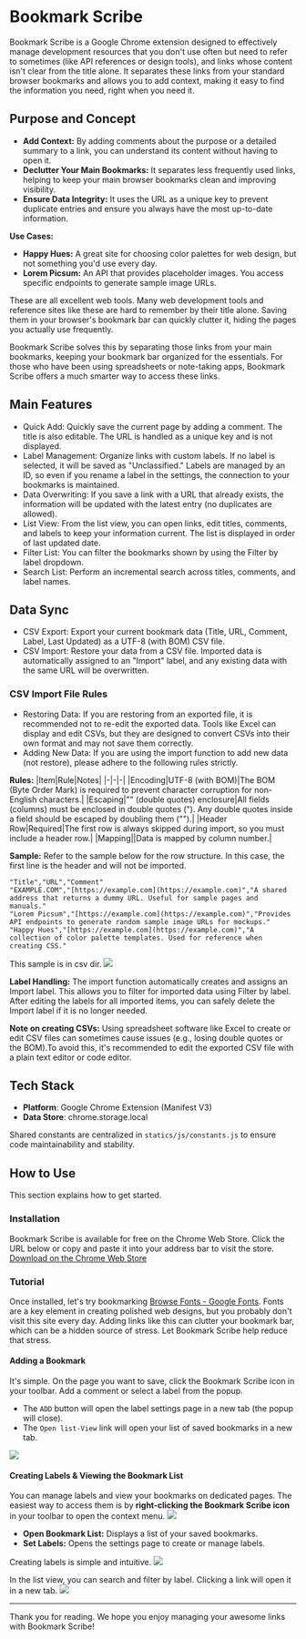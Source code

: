 # Bookmark Scribe
Bookmark Scribe is a Google Chrome extension designed to effectively manage development resources that you don't use often but need to refer to sometimes (like API references or design tools), and links whose content isn't clear from the title alone. It separates these links from your standard browser bookmarks and allows you to add context, making it easy to find the information you need, right when you need it.

## Purpose and Concept
- **Add Context:** By adding comments about the purpose or a detailed summary to a link, you can understand its content without having to open it.
- **Declutter Your Main Bookmarks:** It separates less frequently used links, helping to keep your main browser bookmarks clean and improving visibility.
- **Ensure Data Integrity:** It uses the URL as a unique key to prevent duplicate entries and ensure you always have the most up-to-date information.
 
**Use Cases:**
- **Happy Hues:** A great site for choosing color palettes for web design, but not something you'd use every day.
- **Lorem Picsum:** An API that provides placeholder images. You access specific endpoints to generate sample image URLs.

These are all excellent web tools.
Many web development tools and reference sites like these are hard to remember by their title alone. Saving them in your browser's bookmark bar can quickly clutter it, hiding the pages you actually use frequently.

Bookmark Scribe solves this by separating those links from your main bookmarks, keeping your bookmark bar organized for the essentials. For those who have been using spreadsheets or note-taking apps, Bookmark Scribe offers a much smarter way to access these links.

## Main Features
- Quick Add: Quickly save the current page by adding a comment. The title is also editable. The URL is handled as a unique key and is not displayed.
- Label Management: Organize links with custom labels. If no label is selected, it will be saved as "Unclassified." Labels are managed by an ID, so even if you rename a label in the settings, the connection to your bookmarks is maintained.
- Data Overwriting: If you save a link with a URL that already exists, the information will be updated with the latest entry (no duplicates are allowed).
- List View: From the list view, you can open links, edit titles, comments, and labels to keep your information current. The list is displayed in order of last updated date.
- Filter List: You can filter the bookmarks shown by using the Filter by label dropdown.
- Search List: Perform an incremental search across titles, comments, and label names.

## Data Sync
- CSV Export: Export your current bookmark data (Title, URL, Comment, Label, Last Updated) as a UTF-8 (with BOM) CSV file.
- CSV Import: Restore your data from a CSV file. Imported data is automatically assigned to an "Import" label, and any existing data with the same URL will be overwritten.

### CSV Import File Rules
- Restoring Data: If you are restoring from an exported file, it is recommended not to re-edit the exported data. Tools like Excel can display and edit CSVs, but they are designed to convert CSVs into their own format and may not save them correctly.
- Adding New Data: If you are using the import function to add new data (not restore), please adhere to the following rules strictly.

**Rules:**
|Item|Rule|Notes|
|-|-|-|
|Encoding|UTF-8 (with BOM)|The BOM (Byte Order Mark) is required to prevent character corruption for non-English characters.|
|Escaping|"" (double quotes) enclosure|All fields (columns) must be enclosed in double quotes ("). Any double quotes inside a field should be escaped by doubling them ("").|
|Header Row|Required|The first row is always skipped during import, so you must include a header row.|
|Mapping||Data is mapped by column number.|

**Sample:** Refer to the sample below for the row structure. In this case, the first line is the header and will not be imported.
```text
"Title","URL","Comment"
"EXAMPLE.COM","[https://example.com](https://example.com)","A shared address that returns a dummy URL. Useful for sample pages and manuals."
"Lorem Picsum","[https://example.com](https://example.com)","Provides API endpoints to generate random sample image URLs for mockups."
"Happy Hues","[https://example.com](https://example.com)","A collection of color palette templates. Used for reference when creating CSS."
```
This sample is in csv dir.
<img src="/exclude/img/readme-sample-001.png">

**Label Handling:** The import function automatically creates and assigns an Import label. This allows you to filter for imported data using Filter by label. After editing the labels for all imported items, you can safely delete the Import label if it is no longer needed.

**Note on creating CSVs:** Using spreadsheet software like Excel to create or edit CSV files can sometimes cause issues (e.g., losing double quotes or the BOM).To avoid this, it's recommended to edit the exported CSV file with a plain text editor or code editor.

## Tech Stack
- **Platform**: Google Chrome Extension (Manifest V3)
- **Data Store**: chrome.storage.local

Shared constants are centralized in `statics/js/constants.js` to ensure code maintainability and stability.

## How to Use
This section explains how to get started.

### Installation
Bookmark Scribe is available for free on the Chrome Web Store.
Click the URL below or copy and paste it into your address bar to visit the store.
[Download on the Chrome Web Store]()

### Tutorial
Once installed, let's try bookmarking [Browse Fonts - Google Fonts](https://fonts.google.com). Fonts are a key element in creating polished web designs, but you probably don't visit this site every day. Adding links like this can clutter your bookmark bar, which can be a hidden source of stress. Let Bookmark Scribe help reduce that stress.

#### Adding a Bookmark
It's simple. On the page you want to save, click the Bookmark Scribe icon in your toolbar. Add a comment or select a label from the popup.
- The `ADD` button will open the label settings page in a new tab (the popup will close).
- The `Open list-View` link will open your list of saved bookmarks in a new tab.

<img src="/exclude/img/readme-sample-002.png">

#### Creating Labels & Viewing the Bookmark List
You can manage labels and view your bookmarks on dedicated pages.
The easiest way to access them is by **right-clicking the Bookmark Scribe icon** in your toolbar to open the context menu.
<img src="/exclude/img/readme-sample-003.png">
- **Open Bookmark List:** Displays a list of your saved bookmarks.
- **Set Labels:** Opens the settings page to create or manage labels.

Creating labels is simple and intuitive.
<img src="/exclude/img/readme-sample-004.png">

In the list view, you can search and filter by label. Clicking a link will open it in a new tab.
<img src="/exclude/img/readme-sample-005.png">

---

Thank you for reading.
We hope you enjoy managing your awesome links with Bookmark Scribe!
